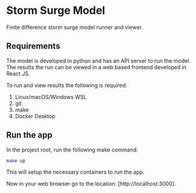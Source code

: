 # Storm Surge Model

Finite difference storm surge model runner and viewer.

## Requirements

The model is developed in python and has an API server to run the model.
The results the run can be viewed in a web based frontend developed in React JS.

To run and view results the following is required:

1. Linux/macOS/Windows WSL
2. git
3. make
4. Docker Desktop

## Run the app

In the project root, run the following make command:

```sh
make up
```

This will setup the necessary containers to run the app.

Now in your web browser go to the location: [http://localhost:3000].
